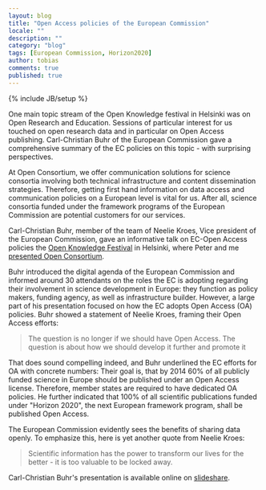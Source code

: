 ```yaml
---
layout: blog
title: "Open Access policies of the European Commission"
locale: ""
description: ""
category: "blog"
tags: [European Commission, Horizon2020]
author: tobias
comments: true
published: true
---
```

{% include JB/setup %}

<p class="lead">One main topic stream of the Open Knowledge festival in Helsinki was on Open Research and Education. Sessions of particular interest for us touched on open research data and in particular on Open Access publishing. Carl-Christian Buhr of the European Commission gave a comprehensive summary of the EC policies on this topic - with surprising perspectives.</p>

At Open Consortium, we offer communication solutions for science consortia involving both technical infrastructure and content dissemination strategies. Therefore, getting first hand information on data access and communication policies on a European level is vital for us. After all, science consortia funded under the framework programs of the European Commission are potential customers for our services.

Carl-Christian Buhr, member of the team of Neelie Kroes, Vice president of the European Commission, gave an informative talk on EC-Open Access policies the <a href="http://okfestival.org" target="_blank">Open Knowledge Festival</a> in Helsinki, where Peter and me <a href="http://openconsortium.eu/blog/2012/09/21/ok-festival-presentation">presented Open Consortium</a>.

Buhr introduced the digital agenda of the European Commission and informed around 30 attendants on the roles the EC is adopting regarding their involvement in science development in Europe: they function as policy makers, funding agency, as well as infrastructure builder. However, a large part of his presentation focused on how the EC adopts Open Access (OA) policies.
Buhr showed a statement of Neelie Kroes, framing their Open Access efforts: 

> The question is no longer if we should have Open Access. The question is about how we should develop it further and promote it

That does sound compelling indeed, and Buhr underlined the EC efforts for OA with concrete numbers: Their goal is, that by 2014 60% of all publicly funded science in Europe should be published under an Open Access license. Therefore, member states are required to have dedicated OA policies. He further indicated that 100% of all scientific publications funded under "Horizon 2020", the next European framework program, shall be published Open Access.

The European Commission evidently sees the benefits of sharing data openly. To emphasize this, here is yet another quote from Neelie Kroes: 

> Scientific information has the power to transform our lives for the better - it is too valuable to be locked away.

Carl-Christian Buhr's presentation is available online on <a href="http://www.slideshare.net/ccbuhr/open-science-at-the-european-commission" target="_blank">slideshare</a>.